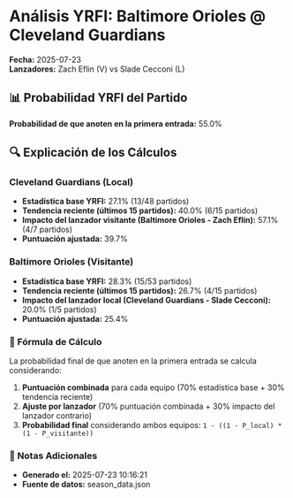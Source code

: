 # Análisis YRFI: Baltimore Orioles @ Cleveland Guardians

**Fecha:** 2025-07-23  
**Lanzadores:** Zach Eflin (V) vs Slade Cecconi (L)

## 📊 Probabilidad YRFI del Partido

**Probabilidad de que anoten en la primera entrada:** 55.0%

## 🔍 Explicación de los Cálculos

### Cleveland Guardians (Local)
- **Estadística base YRFI:** 27.1% (13/48 partidos)
- **Tendencia reciente (últimos 15 partidos):** 40.0% (6/15 partidos)
- **Impacto del lanzador visitante (Baltimore Orioles - Zach Eflin):** 57.1% (4/7 partidos)
- **Puntuación ajustada:** 39.7%

### Baltimore Orioles (Visitante)
- **Estadística base YRFI:** 28.3% (15/53 partidos)
- **Tendencia reciente (últimos 15 partidos):** 26.7% (4/15 partidos)
- **Impacto del lanzador local (Cleveland Guardians - Slade Cecconi):** 20.0% (1/5 partidos)
- **Puntuación ajustada:** 25.4%

### 📝 Fórmula de Cálculo

La probabilidad final de que anoten en la primera entrada se calcula considerando:
1. **Puntuación combinada** para cada equipo (70% estadística base + 30% tendencia reciente)
2. **Ajuste por lanzador** (70% puntuación combinada + 30% impacto del lanzador contrario)
3. **Probabilidad final** considerando ambos equipos: `1 - ((1 - P_local) * (1 - P_visitante))`

### 📌 Notas Adicionales

- **Generado el:** 2025-07-23 10:16:21
- **Fuente de datos:** season_data.json
